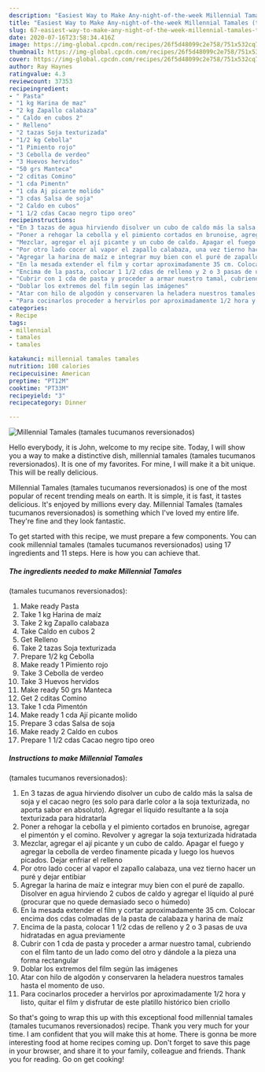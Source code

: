 ```yaml
---
description: "Easiest Way to Make Any-night-of-the-week Millennial Tamales (tamales tucumanos reversionados)"
title: "Easiest Way to Make Any-night-of-the-week Millennial Tamales (tamales tucumanos reversionados)"
slug: 67-easiest-way-to-make-any-night-of-the-week-millennial-tamales-tamales-tucumanos-reversionados
date: 2020-07-16T23:58:34.416Z
image: https://img-global.cpcdn.com/recipes/26f5d48099c2e758/751x532cq70/millennial-tamales-tamales-tucumanos-reversionados-foto-principal.jpg
thumbnail: https://img-global.cpcdn.com/recipes/26f5d48099c2e758/751x532cq70/millennial-tamales-tamales-tucumanos-reversionados-foto-principal.jpg
cover: https://img-global.cpcdn.com/recipes/26f5d48099c2e758/751x532cq70/millennial-tamales-tamales-tucumanos-reversionados-foto-principal.jpg
author: Ray Haynes
ratingvalue: 4.3
reviewcount: 37353
recipeingredient:
- " Pasta"
- "1 kg Harina de maz"
- "2 kg Zapallo calabaza"
- " Caldo en cubos 2"
- " Relleno"
- "2 tazas Soja texturizada"
- "1/2 kg Cebolla"
- "1 Pimiento rojo"
- "3 Cebolla de verdeo"
- "3 Huevos hervidos"
- "50 grs Manteca"
- "2 cditas Comino"
- "1 cda Pimentn"
- "1 cda Aj picante molido"
- "3 cdas Salsa de soja"
- "2 Caldo en cubos"
- "1 1/2 cdas Cacao negro tipo oreo"
recipeinstructions:
- "En 3 tazas de agua hirviendo disolver un cubo de caldo más la salsa de soja y el cacao negro (es solo para darle color a la soja texturizada, no aporta sabor en absoluto). Agregar el líquido resultante a la soja texturizada para hidratarla"
- "Poner a rehogar la cebolla y el pimiento cortados en brunoise, agregar el pimentón y el comino. Revolver y agregar la soja texturizada hidratada"
- "Mezclar, agregar el ají picante y un cubo de caldo. Apagar el fuego y agregar la cebolla de verdeo finamente picada y luego los huevos picados. Dejar enfriar el relleno"
- "Por otro lado cocer al vapor el zapallo calabaza, una vez tierno hacer un puré y dejar entibiar"
- "Agregar la harina de maíz e integrar muy bien con el puré de zapallo. Disolver en agua hirviendo 2 cubos de caldo y agregar el líquido al puré (procurar que no quede demasiado seco o húmedo)"
- "En la mesada extender el film y cortar aproximadamente 35 cm. Colocar encima dos cdas colmadas de la pasta de calabaza y harina de maíz"
- "Encima de la pasta, colocar 1 1/2 cdas de relleno y 2 o 3 pasas de uva hidratadas en agua previamente"
- "Cubrir con 1 cda de pasta y proceder a armar nuestro tamal, cubriendo con el film tanto de un lado como del otro y dándole a la pieza una forma rectangular"
- "Doblar los extremos del film según las imágenes"
- "Atar con hilo de algodón y conservaren la heladera nuestros tamales hasta el momento de uso."
- "Para cocinarlos proceder a hervirlos por aproximadamente 1/2 hora y listo, quitar el film y disfrutar de este platillo histórico bien criollo"
categories:
- Recipe
tags:
- millennial
- tamales
- tamales

katakunci: millennial tamales tamales 
nutrition: 108 calories
recipecuisine: American
preptime: "PT12M"
cooktime: "PT33M"
recipeyield: "3"
recipecategory: Dinner

---
```



![Millennial Tamales
(tamales tucumanos reversionados)](https://img-global.cpcdn.com/recipes/26f5d48099c2e758/751x532cq70/millennial-tamales-tamales-tucumanos-reversionados-foto-principal.jpg)

Hello everybody, it is John, welcome to my recipe site. Today, I will show you a way to make a distinctive dish, millennial tamales
(tamales tucumanos reversionados). It is one of my favorites. For mine, I will make it a bit unique. This will be really delicious.

Millennial Tamales
(tamales tucumanos reversionados) is one of the most popular of recent trending meals on earth. It is simple, it is fast, it tastes delicious. It's enjoyed by millions every day. Millennial Tamales
(tamales tucumanos reversionados) is something which I've loved my entire life. They're fine and they look fantastic.




To get started with this recipe, we must prepare a few components. You can cook millennial tamales
(tamales tucumanos reversionados) using 17 ingredients and 11 steps. Here is how you can achieve that.

<!--inarticleads1-->

##### The ingredients needed to make Millennial Tamales
(tamales tucumanos reversionados):

1. Make ready  Pasta
1. Take 1 kg Harina de maíz
1. Take 2 kg Zapallo calabaza
1. Take  Caldo en cubos 2
1. Get  Relleno
1. Take 2 tazas Soja texturizada
1. Prepare 1/2 kg Cebolla
1. Make ready 1 Pimiento rojo
1. Take 3 Cebolla de verdeo
1. Take 3 Huevos hervidos
1. Make ready 50 grs Manteca
1. Get 2 cditas Comino
1. Take 1 cda Pimentón
1. Make ready 1 cda Ají picante molido
1. Prepare 3 cdas Salsa de soja
1. Make ready 2 Caldo en cubos
1. Prepare 1 1/2 cdas Cacao negro tipo oreo




<!--inarticleads2-->

##### Instructions to make Millennial Tamales
(tamales tucumanos reversionados):

1. En 3 tazas de agua hirviendo disolver un cubo de caldo más la salsa de soja y el cacao negro (es solo para darle color a la soja texturizada, no aporta sabor en absoluto). Agregar el líquido resultante a la soja texturizada para hidratarla
1. Poner a rehogar la cebolla y el pimiento cortados en brunoise, agregar el pimentón y el comino. Revolver y agregar la soja texturizada hidratada
1. Mezclar, agregar el ají picante y un cubo de caldo. Apagar el fuego y agregar la cebolla de verdeo finamente picada y luego los huevos picados. Dejar enfriar el relleno
1. Por otro lado cocer al vapor el zapallo calabaza, una vez tierno hacer un puré y dejar entibiar
1. Agregar la harina de maíz e integrar muy bien con el puré de zapallo. Disolver en agua hirviendo 2 cubos de caldo y agregar el líquido al puré (procurar que no quede demasiado seco o húmedo)
1. En la mesada extender el film y cortar aproximadamente 35 cm. Colocar encima dos cdas colmadas de la pasta de calabaza y harina de maíz
1. Encima de la pasta, colocar 1 1/2 cdas de relleno y 2 o 3 pasas de uva hidratadas en agua previamente
1. Cubrir con 1 cda de pasta y proceder a armar nuestro tamal, cubriendo con el film tanto de un lado como del otro y dándole a la pieza una forma rectangular
1. Doblar los extremos del film según las imágenes
1. Atar con hilo de algodón y conservaren la heladera nuestros tamales hasta el momento de uso.
1. Para cocinarlos proceder a hervirlos por aproximadamente 1/2 hora y listo, quitar el film y disfrutar de este platillo histórico bien criollo




So that's going to wrap this up with this exceptional food millennial tamales
(tamales tucumanos reversionados) recipe. Thank you very much for your time. I am confident that you will make this at home. There is gonna be more interesting food at home recipes coming up. Don't forget to save this page in your browser, and share it to your family, colleague and friends. Thank you for reading. Go on get cooking!
